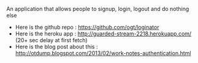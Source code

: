 An application that allows people to signup, login, logout and do nothing else

- Here is the github repo : https://github.com/ogt/loginator
- Here is the heroku app : http://guarded-stream-2218.herokuapp.com/  (20+ sec delay at first fetch)
- Here is the blog post about this : http://otdump.blogspot.com/2013/02/work-notes-authentication.html

